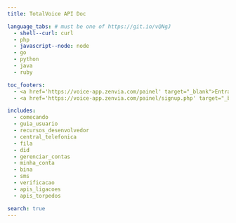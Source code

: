 ```yaml
---
title: TotalVoice API Doc

language_tabs: # must be one of https://git.io/vQNgJ
  - shell--curl: curl
  - php
  - javascript--node: node
  - go
  - python
  - java
  - ruby

toc_footers:
  - <a href='https://voice-app.zenvia.com/painel' target="_blank">Entrar</a>
  - <a href='https://voice-app.zenvia.com/painel/signup.php' target="_blank">Criar Conta</a>

includes:
  - comecando
  - guia_usuario
  - recursos_desenvolvedor
  - central_telefonica
  - fila
  - did
  - gerenciar_contas
  - minha_conta
  - bina
  - sms
  - verificacao
  - apis_ligacoes
  - apis_torpedos

search: true
---
```




